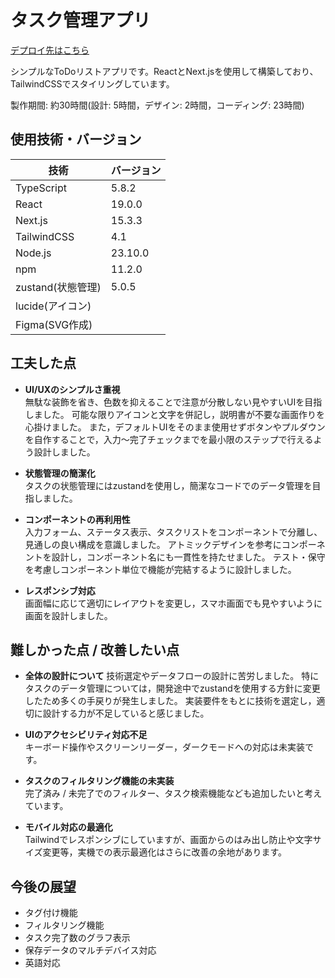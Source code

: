 # タスク管理アプリ

[デプロイ先はこちら](https://to-do-list-pi-sepia-37.vercel.app/)

シンプルなToDoリストアプリです。ReactとNext.jsを使用して構築しており、TailwindCSSでスタイリングしています。

製作期間: 約30時間(設計: 5時間，デザイン: 2時間，コーディング: 23時間)


## 使用技術・バージョン

| 技術        | バージョン     |
|-------------|----------------|
| TypeScript  | 5.8.2          |
| React       | 19.0.0         |
| Next.js     | 15.3.3         |
| TailwindCSS | 4.1            |
| Node.js     | 23.10.0        |
| npm         | 11.2.0         |
|zustand(状態管理) |5.0.5       |
| lucide(アイコン) |            |
|Figma(SVG作成)   |


## 工夫した点

- **UI/UXのシンプルさ重視**  
  無駄な装飾を省き、色数を抑えることで注意が分散しない見やすいUIを目指しました。
  可能な限りアイコンと文字を併記し，説明書が不要な画面作りを心掛けました。
  また，デフォルトUIをそのまま使用せずボタンやプルダウンを自作することで，入力〜完了チェックまでを最小限のステップで行えるよう設計しました。

- **状態管理の簡潔化**  
  タスクの状態管理にはzustandを使用し，簡潔なコードでのデータ管理を目指しました。

- **コンポーネントの再利用性**  
  入力フォーム、ステータス表示、タスクリストをコンポーネントで分離し、見通しの良い構成を意識しました。
  アトミックデザインを参考にコンポーネントを設計し，コンポーネント名にも一貫性を持たせました。
  テスト・保守を考慮しコンポーネント単位で機能が完結するように設計しました。

- **レスポンシブ対応**  
  画面幅に応じて適切にレイアウトを変更し，スマホ画面でも見やすいように画面を設計しました。


## 難しかった点 / 改善したい点

- **全体の設計について**
  技術選定やデータフローの設計に苦労しました。
  特にタスクのデータ管理については，開発途中でzustandを使用する方針に変更したため多くの手戻りが発生しました。
  実装要件をもとに技術を選定し，適切に設計する力が不足していると感じました。
　
- **UIのアクセシビリティ対応不足**  
  キーボード操作やスクリーンリーダー，ダークモードへの対応は未実装です。

- **タスクのフィルタリング機能の未実装**  
  完了済み / 未完了でのフィルター、タスク検索機能なども追加したいと考えています。

- **モバイル対応の最適化**  
  Tailwindでレスポンシブにしていますが、画面からのはみ出し防止や文字サイズ変更等，実機での表示最適化はさらに改善の余地があります。


## 今後の展望

- タグ付け機能
- フィルタリング機能
- タスク完了数のグラフ表示
- 保存データのマルチデバイス対応
- 英語対応

